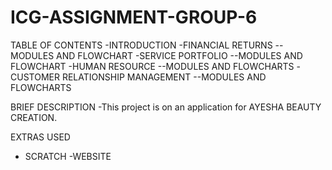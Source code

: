 # ICG-ASSIGNMENT-GROUP-6
TABLE OF CONTENTS
-INTRODUCTION
-FINANCIAL RETURNS
--MODULES AND FLOWCHART
-SERVICE PORTFOLIO
--MODULES AND FLOWCHART
-HUMAN RESOURCE
--MODULES AND FLOWCHARTS
-CUSTOMER RELATIONSHIP MANAGEMENT
--MODULES AND FLOWCHARTS

BRIEF DESCRIPTION
-This project is on an application for AYESHA BEAUTY CREATION.

EXTRAS USED
- SCRATCH
-WEBSITE
